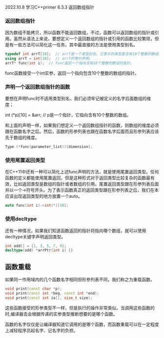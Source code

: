 2022.10.8
学习C++primer  6.3.3 返回数组指针


### 返回数组指针
因为数组不能拷贝，所以函数不能返回数组，不过，函数可以返回数组的指针或引用。虽然从语法上来说，要想定义一个返回数组的指针或引用的函数比较繁琐，但是有一些方法可以简化这一任务，其中最直接的方法是使用类型别名。
```c++
typedef int arrT[10];  // arrT是一个类型别名，它表示的类型是含有10个整数的数组。
using arrT = int[10];  // arrT的等价声明。
arrT* func(int i);  // func返回一个指向含有10个整数的数组的指针。
```
func函数接受一个int实参，返回一个指向包含10个整数的数组的指针。

### 声明一个返回数组指针的函数
要想在声明func时不适用类型别名，我们必须牢记被定义的名字后面数组的维度；

int (*p)[10] = &arr; // p是一个指针，它指向含有10个整数的数组。

和上面的声明一样，如果我们想定义一个返回数组指针的函数，则数组的维度必须跟在函数名字之后。然后，函数的形参列表也跟在函数名字后面而且形参列表应该先于数组的维度。
```c++
Type (*func(parameter_list))[dimension];
```

### 使用尾置返回类型
在C++11中还有一种可以简化上述func声明的方法，就是使用尾置返回类型。任何函数的定义都能使用尾置返回，但是这种形式对于返回类型比较复杂的函数最有效，比如返回类型是数组的指针或者数组的引用。尾置返回类型跟在形参列表后面并以一个->符号开头。为了表示函数真正的返回类型跟在形参列表之后，我们在本应该出现返回类型的地方放置一个auto。
```c++
auto func(int i)->int(*)[10];
```

### 使用decltype
还有一种情况，如果我们知道函数返回的指针将指向哪个数组，就可以使用decltype关键字声明返回类型。
```c++
int odd[] = {1, 3, 5, 7, 9};
decltype(odd) *arrPtr(int i) {}
```

## 函数重载
如果同一作用域内的几个函数名字相同但形参列表不同，我们称之为重载函数。
```c++
void print(const char *p);
void print(const int *beg, const int *end);
void print(const int ia[], size_t size);
```
这些函数接受的形参类型不一样，但是执行的操作非常类似。当调用这些函数的时,编译器去会根据传递的实参类型推断想要的是哪个函数。

函数的名字仅仅是让编译器知道它调用的是哪个函数，而函数重载可以在一定程度上减轻程序员起名字、记名字的负担。
